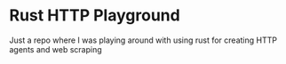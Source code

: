 # Rust HTTP Playground

Just a repo where I was playing around with using rust for creating HTTP agents and web scraping
